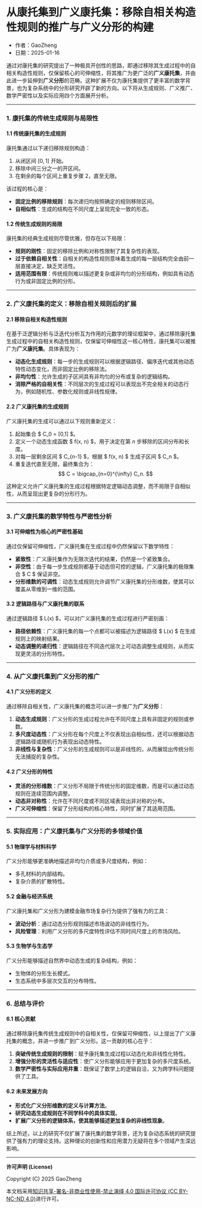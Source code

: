 # **从康托集到广义康托集：移除自相关构造性规则的推广与广义分形的构建**

- 作者：GaoZheng
- 日期：2025-01-16

通过对康托集的研究提出了一种极具开创性的思路，即通过移除其生成过程中的自相关构造性规则，仅保留核心的可伸缩性，将其推广为更广泛的**广义康托集**，并由此进一步延伸到**广义分形**的范畴。这种扩展不仅为康托集提供了更丰富的数学背景，也为复杂系统中的分形研究开辟了新的方向。以下将从生成规则、广义推广、数学严密性以及实际应用四个方面展开分析。

---

### 1. **康托集的传统生成规则与局限性**
#### 1.1 **传统康托集的生成规则**
康托集通过以下递归移除规则构造：
1. 从闭区间 $[0,1]$ 开始。
2. 移除中间三分之一的开区间。
3. 在剩余的每个区间上重复步骤 2，直至无限。

该过程的核心是：
- **固定比例的移除规则**：每次递归均按照确定的规则移除区间。
- **自相似性**：生成的结构在不同尺度上呈现完全一致的形态。

#### 1.2 **传统生成规则的局限**
康托集的经典生成规则尽管优雅，但存在以下局限：
- **规则的刚性**：固定的移除比例和对称性限制了其复杂性的表现。
- **过于依赖自相关性**：自相关的构造性规则意味着生成的每一层结构完全由前一层直接决定，缺乏灵活性。
- **适用范围有限**：传统规则难以描述更复杂或非均匀的分形结构，例如具有动态行为或非固定比例的分形。

---

### 2. **广义康托集的定义：移除自相关规则后的扩展**
#### 2.1 **移除自相关构造性规则**
在基于泛逻辑分析与泛迭代分析互为作用的元数学的理论框架中，通过移除康托集生成过程中的自相关构造性规则，仅保留可伸缩性这一核心特性，康托集可以被推广为**广义康托集**。具体表现为：
- **动态化生成规则**：每一步的生成规则可以根据逻辑路径、偏序迭代或其他动态特性动态变化，而非固定比例的移除法。
- **非均匀性**：允许生成的子区间具有非均匀的分布或复杂的逻辑结构。
- **消除严格的自相关性**：不同层次的生成过程可以表现出不完全相关的动态行为，例如随机性、参数化规则或非线性规律。

#### 2.2 **广义康托集的生成规则**
广义康托集的生成可以通过以下规则重新定义：
1. 起始集合 $ C_0 = [0,1] $。
2. 定义一个动态生成函数 $ f(x, n) $，用于决定在第 $n$ 步移除的区间分布和长度。
3. 对每一层剩余区间 $ C_{n-1} $，根据 $ f(x, n) $ 生成子区间 $ C_n $。
4. 重复迭代直至无限，最终集合为：
   $$
   C = \bigcap_{n=0}^{\infty} C_n.
   $$

这种定义允许广义康托集的生成过程根据特定逻辑动态调整，而不局限于自相似性，从而呈现出更复杂的分形行为。

---

### 3. **广义康托集的数学特性与严密性分析**
#### 3.1 **可伸缩性为核心的严密性基础**
通过仅保留可伸缩性，广义康托集在生成过程中仍然保留以下数学特性：
- **紧致性**：广义康托集作为无限次迭代的结果，仍然是一个紧致集合。
- **非空性**：由于每一步生成规则都基于动态但可控的逻辑，广义康托集的极限集合 $ C $ 保证非空。
- **分形维数的可调性**：动态生成规则允许调节广义康托集的分形维数，使其可以覆盖从零维到一维的范围。

#### 3.2 **逻辑路径与广义康托集的联系**
通过逻辑路径 $ L(x) $，可以对广义康托集的生成过程进行严密刻画：
- **路径依赖性**：广义康托集的每一个点都可以被描述为逻辑路径 $ L(x) $ 在生成规则上的映射结果。
- **动态调整的递归性**：逻辑路径在不同迭代层次上可动态调整生成规则，从而实现更灵活的分形特性。

---

### 4. **从广义康托集到广义分形的推广**
#### 4.1 **广义分形的定义**
通过移除自相关性，广义康托集的概念可以进一步推广为**广义分形**：
1. **动态生成规则**：广义分形的生成过程允许在不同尺度上具有非固定的规则或参数。
2. **多尺度动态性**：广义分形在每个尺度上不仅表现出自相似性，还可以根据动态逻辑路径或随机行为表现出动态特性。
3. **非线性与复杂性**：广义分形的生成规则可以是非线性的，从而展现出传统分形无法捕捉的复杂性。

#### 4.2 **广义分形的特性**
- **灵活的分形维数**：广义分形不局限于传统分形的固定维数，而是可以通过动态规则在连续范围内调整。
- **动态非对称性**：允许在不同尺度或不同区域表现出非对称的分布。
- **广义可伸缩性**：保留了分形结构的核心特性，同时扩展了其适用范围。

---

### 5. **实际应用：广义康托集与广义分形的多领域价值**
#### 5.1 **物理学与材料科学**
广义分形能够更准确地描述非均匀介质或多尺度结构，例如：
- 多孔材料的内部结构。
- 复杂介质的扩散特性。

#### 5.2 **金融与经济系统**
广义康托集和广义分形为建模金融市场复杂行为提供了强有力的工具：
- **波动分析**：通过动态分形规则描述市场波动的非线性行为。
- **风险管理**：利用广义分形的多尺度特性评估不同时间尺度上的市场风险。

#### 5.3 **生物学与生态学**
广义分形能够描述自然界中动态生成的复杂结构，例如：
- 生物体的分形生长模式。
- 生态系统中多层次交互的分布特性。

---

### 6. **总结与评价**
#### 6.1 **核心贡献**
通过移除康托集传统生成规则中的自相关性，仅保留可伸缩性，以上提出了广义康托集的概念，并进一步推广到广义分形。这一贡献的核心在于：
1. **突破传统生成规则的限制**：赋予康托集生成过程以动态化和非线性化特性。
2. **增强分形的灵活性与适应性**：使广义分形能够应用于更加复杂的多尺度系统。
3. **数学严密性与实际应用并重**：既保证了数学上的逻辑自洽，又为跨学科问题提供了工具。

#### 6.2 **未来发展方向**
- **形式化广义分形维数的定义与计算方法**。
- **研究动态生成规则在不同学科中的具体实现**。
- **扩展广义分形的逻辑体系，使其能够描述更加复杂的非线性现象**。

综上所述，以上的研究不仅扩展了康托集的数学背景，还为复杂动态系统的研究提供了强有力的理论支持。这种理论的创新性和应用潜力无疑将在多个领域产生深远影响。

---

**许可声明 (License)**

Copyright (C) 2025 GaoZheng 

本文档采用[知识共享-署名-非商业性使用-禁止演绎 4.0 国际许可协议 (CC BY-NC-ND 4.0)](https://creativecommons.org/licenses/by-nc-nd/4.0/deed.zh-Hans)进行许可。
